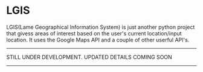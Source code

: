 # LGIS
LGIS(Lame Geographical Information System) is just another python project that givess areas of interest based on the user's current location/input location. It uses the Google Maps API and a couple of other userful API's.


******************************************************************
STILL UNDER DEVELOPMENT. UPDATED DETAILS COMING SOON
******************************************************************
